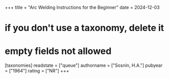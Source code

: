 +++
title = "Arc Welding Instructions for the Beginner"
date = 2024-12-03
# if you don't use a taxonomy, delete it
# empty fields not allowed
[taxonomies]
  readstate = ["queue"]
  authorname = ["Sosnin, H.A."]
  pubyear = ["1964"]
  rating = ["NR"]
+++